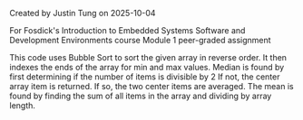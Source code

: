 Created by Justin Tung on 2025-10-04

For Fosdick's Introduction to Embedded Systems Software and Development Environments course
Module 1 peer-graded assignment

This code uses Bubble Sort to sort the given array in reverse order.
It then indexes the ends of the array for min and max values.
Median is found by first determining if the number of items is divisible by 2
If not, the center array item is returned. 
If so, the two center items are averaged.
The mean is found by finding the sum of all items in the array and dividing by array length.
